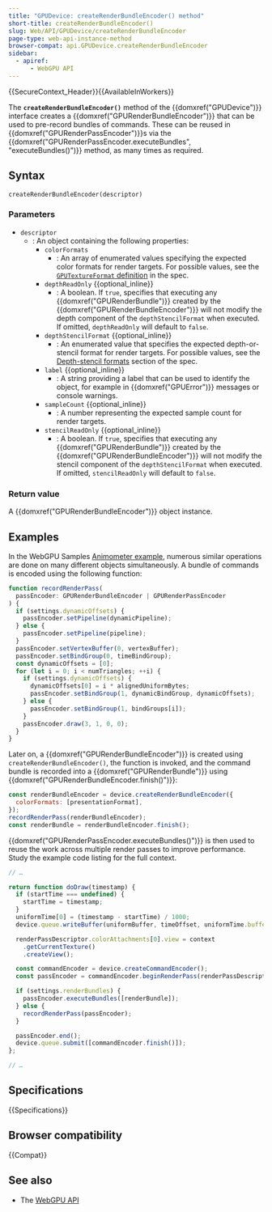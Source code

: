 ```yaml
---
title: "GPUDevice: createRenderBundleEncoder() method"
short-title: createRenderBundleEncoder()
slug: Web/API/GPUDevice/createRenderBundleEncoder
page-type: web-api-instance-method
browser-compat: api.GPUDevice.createRenderBundleEncoder
sidebar:
  - apiref:
      - WebGPU API
---
```


{{SecureContext_Header}}{{AvailableInWorkers}}

The **`createRenderBundleEncoder()`** method of the
{{domxref("GPUDevice")}} interface creates a {{domxref("GPURenderBundleEncoder")}} that can be used to pre-record bundles of commands. These can be reused in {{domxref("GPURenderPassEncoder")}}s via the {{domxref("GPURenderPassEncoder.executeBundles", "executeBundles()")}} method, as many times as required.

## Syntax

```js-nolint
createRenderBundleEncoder(descriptor)
```

### Parameters

- `descriptor`
  - : An object containing the following properties:
    - `colorFormats`
      - : An array of enumerated values specifying the expected color formats for render targets. For possible values, see the [`GPUTextureFormat` definition](https://gpuweb.github.io/gpuweb/#depth-or-stencil-format) in the spec.
    - `depthReadOnly` {{optional_inline}}
      - : A boolean. If `true`, specifies that executing any {{domxref("GPURenderBundle")}} created by the {{domxref("GPURenderBundleEncoder")}} will not modify the depth component of the `depthStencilFormat` when executed. If omitted, `depthReadOnly` will default to `false`.
    - `depthStencilFormat` {{optional_inline}}
      - : An enumerated value that specifies the expected depth-or-stencil format for render targets. For possible values, see the [Depth-stencil formats](https://gpuweb.github.io/gpuweb/#depth-or-stencil-format) section of the spec.
    - `label` {{optional_inline}}
      - : A string providing a label that can be used to identify the object, for example in {{domxref("GPUError")}} messages or console warnings.
    - `sampleCount` {{optional_inline}}
      - : A number representing the expected sample count for render targets.
    - `stencilReadOnly` {{optional_inline}}
      - : A boolean. If `true`, specifies that executing any {{domxref("GPURenderBundle")}} created by the {{domxref("GPURenderBundleEncoder")}} will not modify the stencil component of the `depthStencilFormat` when executed. If omitted, `stencilReadOnly` will default to `false`.

### Return value

A {{domxref("GPURenderBundleEncoder")}} object instance.

## Examples

In the WebGPU Samples [Animometer example](https://webgpu.github.io/webgpu-samples/samples/animometer/), numerous similar operations are done on many different objects simultaneously. A bundle of commands is encoded using the following function:

```js
function recordRenderPass(
  passEncoder: GPURenderBundleEncoder | GPURenderPassEncoder
) {
  if (settings.dynamicOffsets) {
    passEncoder.setPipeline(dynamicPipeline);
  } else {
    passEncoder.setPipeline(pipeline);
  }
  passEncoder.setVertexBuffer(0, vertexBuffer);
  passEncoder.setBindGroup(0, timeBindGroup);
  const dynamicOffsets = [0];
  for (let i = 0; i < numTriangles; ++i) {
    if (settings.dynamicOffsets) {
      dynamicOffsets[0] = i * alignedUniformBytes;
      passEncoder.setBindGroup(1, dynamicBindGroup, dynamicOffsets);
    } else {
      passEncoder.setBindGroup(1, bindGroups[i]);
    }
    passEncoder.draw(3, 1, 0, 0);
  }
}
```

Later on, a {{domxref("GPURenderBundleEncoder")}} is created using `createRenderBundleEncoder()`, the function is invoked, and the command bundle is recorded into a {{domxref("GPURenderBundle")}} using {{domxref("GPURenderBundleEncoder.finish()")}}:

```js
const renderBundleEncoder = device.createRenderBundleEncoder({
  colorFormats: [presentationFormat],
});
recordRenderPass(renderBundleEncoder);
const renderBundle = renderBundleEncoder.finish();
```

{{domxref("GPURenderPassEncoder.executeBundles()")}} is then used to reuse the work across multiple render passes to improve performance. Study the example code listing for the full context.

```js
// …

return function doDraw(timestamp) {
  if (startTime === undefined) {
    startTime = timestamp;
  }
  uniformTime[0] = (timestamp - startTime) / 1000;
  device.queue.writeBuffer(uniformBuffer, timeOffset, uniformTime.buffer);

  renderPassDescriptor.colorAttachments[0].view = context
    .getCurrentTexture()
    .createView();

  const commandEncoder = device.createCommandEncoder();
  const passEncoder = commandEncoder.beginRenderPass(renderPassDescriptor);

  if (settings.renderBundles) {
    passEncoder.executeBundles([renderBundle]);
  } else {
    recordRenderPass(passEncoder);
  }

  passEncoder.end();
  device.queue.submit([commandEncoder.finish()]);
};

// …
```

## Specifications

{{Specifications}}

## Browser compatibility

{{Compat}}

## See also

- The [WebGPU API](/en-US/docs/Web/API/WebGPU_API)
